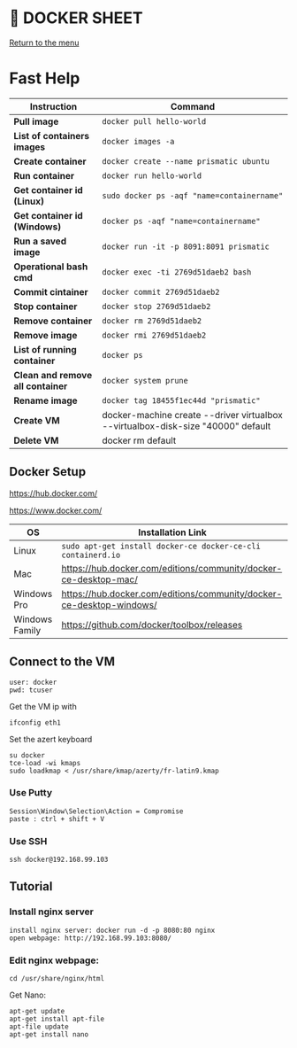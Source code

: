 # :whale: DOCKER SHEET
[Return to the menu](../README.md)
# Fast Help
Instruction | Command
------------ | -------------
**Pull image** | ```docker pull hello-world```
**List of containers images** | ```docker images -a```
**Create container** | ```docker create --name prismatic ubuntu```
**Run container** | ```docker run hello-world```
**Get container id (Linux)** | ```sudo docker ps -aqf "name=containername"```
**Get container id (Windows)** | ```docker ps -aqf "name=containername"```
**Run a saved image** | ```docker run -it -p 8091:8091 prismatic```
**Operational bash cmd** | ```docker exec -ti 2769d51daeb2 bash```
**Commit cintainer** | ```docker commit 2769d51daeb2``` 
**Stop container** | ```docker stop 2769d51daeb2``` 
**Remove container** | ```docker rm 2769d51daeb2 ```
**Remove image** | ```docker rmi 2769d51daeb2 ```
**List of running container** | ```docker ps```
**Clean and remove all container** | ```docker system prune```
**Rename image** | ```docker tag 18455f1ec44d "prismatic" ```
**Create VM** | docker-machine create --driver virtualbox --virtualbox-disk-size "40000" default
**Delete VM** | docker rm default


## Docker Setup
https://hub.docker.com/

https://www.docker.com/

OS | Installation Link
------------ | -------------
Linux |  ```sudo apt-get install docker-ce docker-ce-cli containerd.io```
Mac | https://hub.docker.com/editions/community/docker-ce-desktop-mac/
Windows Pro | https://hub.docker.com/editions/community/docker-ce-desktop-windows/
Windows Family | https://github.com/docker/toolbox/releases

## Connect to the VM
```
user: docker
pwd: tcuser
```
Get the VM ip with 
```
ifconfig eth1
```
Set the azert keyboard
```
su docker
tce-load -wi kmaps
sudo loadkmap < /usr/share/kmap/azerty/fr-latin9.kmap
```

### Use Putty
```
Session\Window\Selection\Action = Compromise
paste : ctrl + shift + V
```
### Use SSH
```
ssh docker@192.168.99.103
```
## Tutorial
### Install nginx server
```
install nginx server: docker run -d -p 8080:80 nginx
open webpage: http://192.168.99.103:8080/
```
### Edit nginx webpage:
```
cd /usr/share/nginx/html
```
Get Nano:
```
apt-get update
apt-get install apt-file
apt-file update
apt-get install nano
```

